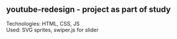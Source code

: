 ## youtube-redesign - project as part of study

Technologies: HTML, CSS, JS  
Used: SVG sprites, swiper.js for slider

